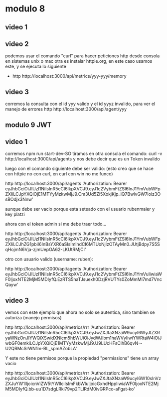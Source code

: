 # modulo 8 

## video 1

## video 2
podemos usar el comando "curl" para hacer peticiones http desde consola en sistemas unix o mac
otra es instalar httpie.org, en este caso usamos este, y se ejecuta lo siguiente
- http http://localhost:3000/api/metrics/yyy-yyy/memory

## video 3
corremos la consulta con el id yyy valido y el id yyyz invalido, para ver el manejo de errores
http http://localhost:3000/api/agent/yyy

## modulo 9 JWT

## video 1
corremos npm run start-dev-SO
tiramos en otra consola el comando:
curl -v http://localhost:3000/api/agents
y nos debe decir que es un Token invalido

luego con el comando siguiente debe ser valido: (esto creo que se hace con httpie no con curl, en curl con win no me funco)

http http://localhost:3000/api/agents 'Authorization: Bearer eyJhbGciOiJIUzI1NiIsInR5cCI6IkpXVCJ9.eyJ1c2VybmFtZSI6InJ1YmVubWFpZXIiLCJpYXQiOjE1MTYyMzkwMjJ9.Cm3Ud5Zi5XokjKjp_lQ7BwlvGW7ioiz3OsBOdjx3Nnw'

aunque debe ser vacio porque esta seteado con el usuario rubenmaier y key platzi

ahora con el token admin si me debe traer todo...

http http://localhost:3000/api/agents 'Authorization: Bearer eyJhbGciOiJIUzI1NiIsInR5cCI6IkpXVCJ9.eyJ1c2VybmFtZSI6InJ1YmVubWFpZXIiLCJhZG1pbiI6InBsYXR6aSIsImlhdCI6MTUxNjIzOTAyMn0.JUtjBdpy7S5SqHojmN6Vja-zjmUepOA62-LKUtRMjCI'

otro con usuario valido (username: ruben):

http http://localhost:3000/api/agents 'Authorization: Bearer eyJhbGciOiJIUzI1NiIsInR5cCI6IkpXVCJ9.eyJ1c2VybmFtZSI6InJ1YmVuIiwiaWF0IjoxNTE2MjM5MDIyfQ.EzRTS5haTJsuexh0DzjRVUTYs0ZoMmMI7md7VncQayw'


## video 3

vemos con este ejemplo que ahora no solo se autentica, sino tambien se autoriza (manejo permisos)

http http://localhost:3000/api/metrics/rrr 'Authorization: Bearer eyJhbGciOiJIUzI1NiIsInR5cCI6IkpXVCJ9.eyJwZXJtaXNzaW9ucyI6WyJtZXRyaWNzOnJlYWQiXSwidXNlcm5hbWUiOiJydWJlbm1haWVyIiwiYWRtaW4iOiJwbGF0emkiLCJpYXQiOjE1MTYyMzkwMjJ9.U9LUcHFsCihB6qvN--U2QRMcSrWN1m-BL_spmAZobLA'

Y este no tiene permisos porque la propiedad "permissions" tiene un array vacio 

http http://localhost:3000/api/metrics/rrr 'Authorization: Bearer eyJhbGciOiJIUzI1NiIsInR5cCI6IkpXVCJ9.eyJwZXJtaXNzaW9ucyI6W10sInVzZXJuYW1lIjoicnViZW5tYWllciIsImFkbWluIjoicGxhdHppIiwiaWF0IjoxNTE2MjM5MDIyfQ.bb-uu1D7sdgLRki79vp2TLlRdM0ivGRPco-aFgat-ko'
